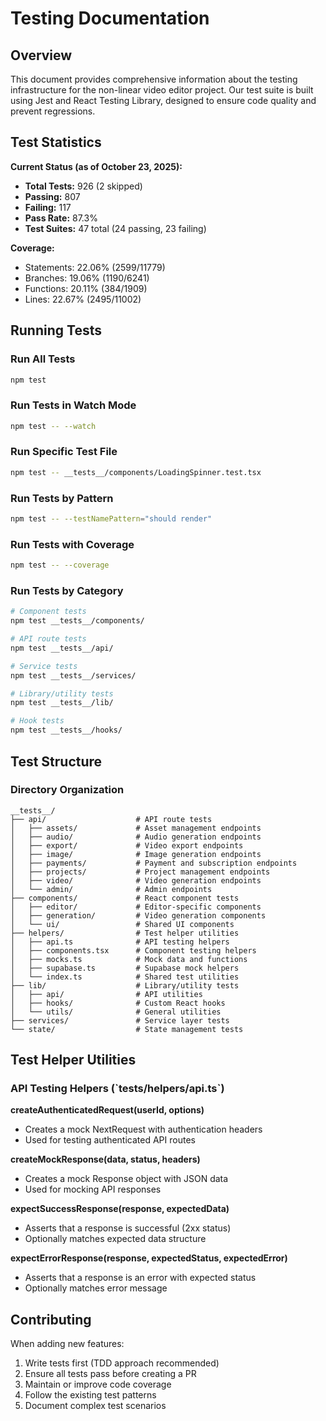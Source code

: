 # Testing Documentation

## Overview

This document provides comprehensive information about the testing infrastructure for the non-linear video editor project. Our test suite is built using Jest and React Testing Library, designed to ensure code quality and prevent regressions.

## Test Statistics

**Current Status (as of October 23, 2025):**

- **Total Tests:** 926 (2 skipped)
- **Passing:** 807
- **Failing:** 117
- **Pass Rate:** 87.3%
- **Test Suites:** 47 total (24 passing, 23 failing)

**Coverage:**

- Statements: 22.06% (2599/11779)
- Branches: 19.06% (1190/6241)
- Functions: 20.11% (384/1909)
- Lines: 22.67% (2495/11002)

## Running Tests

### Run All Tests

```bash
npm test
```

### Run Tests in Watch Mode

```bash
npm test -- --watch
```

### Run Specific Test File

```bash
npm test -- __tests__/components/LoadingSpinner.test.tsx
```

### Run Tests by Pattern

```bash
npm test -- --testNamePattern="should render"
```

### Run Tests with Coverage

```bash
npm test -- --coverage
```

### Run Tests by Category

```bash
# Component tests
npm test __tests__/components/

# API route tests
npm test __tests__/api/

# Service tests
npm test __tests__/services/

# Library/utility tests
npm test __tests__/lib/

# Hook tests
npm test __tests__/hooks/
```

## Test Structure

### Directory Organization

```
__tests__/
├── api/                    # API route tests
│   ├── assets/             # Asset management endpoints
│   ├── audio/              # Audio generation endpoints
│   ├── export/             # Video export endpoints
│   ├── image/              # Image generation endpoints
│   ├── payments/           # Payment and subscription endpoints
│   ├── projects/           # Project management endpoints
│   ├── video/              # Video generation endpoints
│   └── admin/              # Admin endpoints
├── components/             # React component tests
│   ├── editor/             # Editor-specific components
│   ├── generation/         # Video generation components
│   └── ui/                 # Shared UI components
├── helpers/                # Test helper utilities
│   ├── api.ts              # API testing helpers
│   ├── components.tsx      # Component testing helpers
│   ├── mocks.ts            # Mock data and functions
│   ├── supabase.ts         # Supabase mock helpers
│   └── index.ts            # Shared test utilities
├── lib/                    # Library/utility tests
│   ├── api/                # API utilities
│   ├── hooks/              # Custom React hooks
│   └── utils/              # General utilities
├── services/               # Service layer tests
└── state/                  # State management tests
```

## Test Helper Utilities

### API Testing Helpers (\`**tests**/helpers/api.ts\`)

**createAuthenticatedRequest(userId, options)**

- Creates a mock NextRequest with authentication headers
- Used for testing authenticated API routes

**createMockResponse(data, status, headers)**

- Creates a mock Response object with JSON data
- Used for mocking API responses

**expectSuccessResponse(response, expectedData)**

- Asserts that a response is successful (2xx status)
- Optionally matches expected data structure

**expectErrorResponse(response, expectedStatus, expectedError)**

- Asserts that a response is an error with expected status
- Optionally matches error message

## Contributing

When adding new features:

1. Write tests first (TDD approach recommended)
2. Ensure all tests pass before creating a PR
3. Maintain or improve code coverage
4. Follow the existing test patterns
5. Document complex test scenarios
